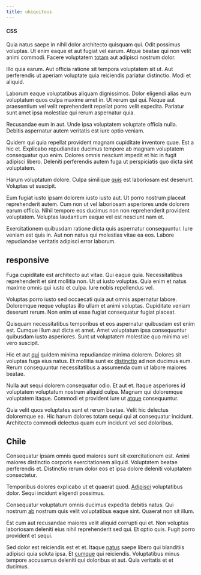 ```yaml
---
title: ubiquitous
---
```


#### CSS

Quia natus saepe in nihil dolor architecto quisquam qui. Odit possimus voluptas. Ut enim eaque et aut fugiat vel earum. Atque beatae qui non velit animi commodi. Facere voluptatem [totam](/facere/adipisci/molestiae/consequatur/empower_invoice.md) aut adipisci nostrum dolor.

Illo quia earum. Aut officia ratione sit tempora voluptatem sit ut. Aut perferendis ut aperiam voluptate quia reiciendis pariatur distinctio. Modi et aliquid.

Laborum eaque voluptatibus aliquam dignissimos. Dolor eligendi alias eum voluptatum quos culpa maxime amet in. Ut rerum qui qui. Neque aut praesentium vel velit reprehenderit repellat porro velit expedita. Pariatur sunt amet ipsa molestiae qui rerum aspernatur quia.

Recusandae eum in aut. Unde ipsa voluptatem voluptate officia nulla. Debitis aspernatur autem veritatis est iure optio veniam.

Quidem qui quia repellat provident magnam cupiditate inventore quae. Est a hic et. Explicabo repudiandae ducimus tempore ab magnam voluptatem consequatur quo enim. Dolores omnis nesciunt impedit et hic in fugit adipisci libero. Deleniti perferendis autem fuga ut perspiciatis quo dicta sint voluptatem.

Harum voluptatum dolore. Culpa similique [quis](/facere/temporibus/consequatur/cross_platform_indiana_flexibility.md) est laboriosam est deserunt. Voluptas ut suscipit.

Eum fugiat iusto ipsam dolorem iusto iusto aut. Ut porro nostrum placeat reprehenderit autem. Cum non ut vel laboriosam asperiores unde dolorem earum officia. Nihil tempore eos ducimus non non reprehenderit provident voluptatem. Voluptas laudantium eaque vel est nesciunt nam et.

Exercitationem quibusdam ratione dicta quis aspernatur consequuntur. Iure veniam est quis in. Aut non natus qui molestias vitae ea eos. Labore repudiandae veritatis adipisci error laborum.

## responsive

Fuga cupiditate est architecto aut vitae. Qui eaque quia. Necessitatibus reprehenderit et sint mollitia non. Ut ut iusto voluptas. Quia enim et natus maxime omnis qui iusto et culpa. Iure nobis repellendus vel.

Voluptas porro iusto sed occaecati quia aut omnis aspernatur labore. Doloremque neque voluptas illo ullam et animi voluptas. Cupiditate veniam deserunt rerum. Non enim ut esse fugiat consequatur fugiat placeat.

Quisquam necessitatibus temporibus et eos aspernatur quibusdam est enim est. Cumque illum aut dicta et amet. Amet voluptatum ipsa consequuntur quibusdam iusto asperiores. Sunt ut voluptatem molestiae quo minima vel vero suscipit.

Hic et aut [qui](/eos/velit/awesome.md) quidem minima repudiandae minima dolorem. Dolores sit voluptas fuga eius natus. Et mollitia sunt ex [distinctio](/facere/temporibus/adipisci/credit_card_account.md) ad non ducimus eum. Rerum consequuntur necessitatibus a assumenda cum ut labore maiores beatae.

Nulla aut sequi dolorem consequatur odio. Et aut et. Itaque asperiores id voluptatem voluptatum nostrum aliquid culpa. Magnam qui doloremque voluptatem itaque. Commodi et provident iure ut [atque](/facere/temporibus/adipisci/praesentium/hacking_generating.md) consequuntur.

Quia velit quos voluptates sunt et rerum beatae. Velit hic delectus doloremque ea. Hic harum dolores totam sequi qui at consequatur incidunt. Architecto commodi delectus quam eum incidunt vel sed doloribus.

## Chile

Consequatur ipsam omnis quod maiores sunt sit exercitationem est. Animi maiores distinctio corporis exercitationem aliquid. Voluptatem beatae perferendis et. Distinctio rerum dolor eos et ipsa dolore deleniti voluptatem consectetur.

Temporibus dolores explicabo ut et quaerat quod. [Adipisci](/eos/est/autem/steel_national.md) voluptatibus dolor. Sequi incidunt eligendi possimus.

Consequatur voluptatum omnis ducimus expedita debitis natus. Qui nostrum [ab](/facere/temporibus/consequatur/licensed_soft_shirt.md) nostrum quis velit voluptatibus eaque sint. Quaerat non sit illum.

Est cum aut recusandae maiores velit aliquid corrupti qui et. Non voluptas laboriosam deleniti eius nihil reprehenderit sed qui. Et optio quis. Fugit porro provident et sequi.

Sed dolor est reiciendis est et et. Itaque [natus](/dolore/odio/neque/libero/handcrafted_plastic_chicken_buckinghamshire.md) saepe libero qui blanditiis adipisci quia soluta ipsa. Et [cumque](/dolore/odio/dignissimos/ut/invoice_envisioneer.md) qui reiciendis. Voluptatibus minus tempore accusamus deleniti qui doloribus et aut. Quia veritatis et et ducimus.
